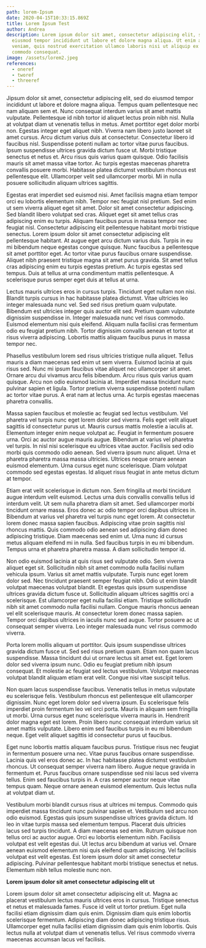 ```yaml
---
path: lorem-Ipsum
date: 2020-04-15T10:33:15.869Z
title: Lorem Ipsum Test
author: Andrea
description: Lorem ipsum dolor sit amet, consectetur adipiscing elit, sed do
  eiusmod tempor incididunt ut labore et dolore magna aliqua. Ut enim ad minim
  veniam, quis nostrud exercitation ullamco laboris nisi ut aliquip ex ea
  commodo consequat.
image: /assets/lorem2.jpeg
references:
  - oneref
  - tworef
  - threeref
---
```

Jipsum dolor sit amet, consectetur adipiscing elit, sed do eiusmod tempor incididunt ut labore et dolore magna aliqua. Tempus quam pellentesque nec nam aliquam sem et. Nunc consequat interdum varius sit amet mattis vulputate. Pellentesque id nibh tortor id aliquet lectus proin nibh nisl. Nulla at volutpat diam ut venenatis tellus in metus. Amet porttitor eget dolor morbi non. Egestas integer eget aliquet nibh. Viverra nam libero justo laoreet sit amet cursus. Arcu dictum varius duis at consectetur. Consectetur libero id faucibus nisl. Suspendisse potenti nullam ac tortor vitae purus faucibus. Ipsum suspendisse ultrices gravida dictum fusce ut. Morbi tristique senectus et netus et. Arcu risus quis varius quam quisque. Odio facilisis mauris sit amet massa vitae tortor. Ac turpis egestas maecenas pharetra convallis posuere morbi. Habitasse platea dictumst vestibulum rhoncus est pellentesque elit. Ullamcorper velit sed ullamcorper morbi. Mi in nulla posuere sollicitudin aliquam ultrices sagittis.

Egestas erat imperdiet sed euismod nisi. Amet facilisis magna etiam tempor orci eu lobortis elementum nibh. Tempor nec feugiat nisl pretium. Sed enim ut sem viverra aliquet eget sit amet. Dolor sit amet consectetur adipiscing. Sed blandit libero volutpat sed cras. Aliquet eget sit amet tellus cras adipiscing enim eu turpis. Aliquam faucibus purus in massa tempor nec feugiat nisl. Consectetur adipiscing elit pellentesque habitant morbi tristique senectus. Lorem ipsum dolor sit amet consectetur adipiscing elit pellentesque habitant. At augue eget arcu dictum varius duis. Turpis in eu mi bibendum neque egestas congue quisque. Nunc faucibus a pellentesque sit amet porttitor eget. Ac tortor vitae purus faucibus ornare suspendisse. Aliquet nibh praesent tristique magna sit amet purus gravida. Sit amet tellus cras adipiscing enim eu turpis egestas pretium. Ac turpis egestas sed tempus. Duis at tellus at urna condimentum mattis pellentesque. A scelerisque purus semper eget duis at tellus at urna.

Lectus mauris ultrices eros in cursus turpis. Tincidunt eget nullam non nisi. Blandit turpis cursus in hac habitasse platea dictumst. Vitae ultricies leo integer malesuada nunc vel. Sed sed risus pretium quam vulputate. Bibendum est ultricies integer quis auctor elit sed. Pretium quam vulputate dignissim suspendisse in. Integer malesuada nunc vel risus commodo. Euismod elementum nisi quis eleifend. Aliquam nulla facilisi cras fermentum odio eu feugiat pretium nibh. Tortor dignissim convallis aenean et tortor at risus viverra adipiscing. Lobortis mattis aliquam faucibus purus in massa tempor nec.

Phasellus vestibulum lorem sed risus ultricies tristique nulla aliquet. Tellus mauris a diam maecenas sed enim ut sem viverra. Euismod lacinia at quis risus sed. Nunc mi ipsum faucibus vitae aliquet nec ullamcorper sit amet. Ornare arcu dui vivamus arcu felis bibendum. Arcu risus quis varius quam quisque. Arcu non odio euismod lacinia at. Imperdiet massa tincidunt nunc pulvinar sapien et ligula. Tortor pretium viverra suspendisse potenti nullam ac tortor vitae purus. A erat nam at lectus urna. Ac turpis egestas maecenas pharetra convallis.

Massa sapien faucibus et molestie ac feugiat sed lectus vestibulum. Vel pharetra vel turpis nunc eget lorem dolor sed viverra. Felis eget velit aliquet sagittis id consectetur purus ut. Mauris cursus mattis molestie a iaculis at. Elementum integer enim neque volutpat ac. Feugiat in fermentum posuere urna. Orci ac auctor augue mauris augue. Bibendum at varius vel pharetra vel turpis. In nisl nisi scelerisque eu ultrices vitae auctor. Facilisis sed odio morbi quis commodo odio aenean. Sed viverra ipsum nunc aliquet. Urna et pharetra pharetra massa massa ultricies. Ultrices neque ornare aenean euismod elementum. Urna cursus eget nunc scelerisque. Diam volutpat commodo sed egestas egestas. Id aliquet risus feugiat in ante metus dictum at tempor.

Etiam erat velit scelerisque in dictum non. Sem fringilla ut morbi tincidunt augue interdum velit euismod. Lectus urna duis convallis convallis tellus id interdum velit. Ut sem nulla pharetra diam sit amet. Sed ullamcorper morbi tincidunt ornare massa. Eros donec ac odio tempor orci dapibus ultrices in. Bibendum at varius vel pharetra vel turpis nunc eget lorem. At consectetur lorem donec massa sapien faucibus. Adipiscing vitae proin sagittis nisl rhoncus mattis. Quis commodo odio aenean sed adipiscing diam donec adipiscing tristique. Diam maecenas sed enim ut. Urna nunc id cursus metus aliquam eleifend mi in nulla. Sed faucibus turpis in eu mi bibendum. Tempus urna et pharetra pharetra massa. A diam sollicitudin tempor id.

Non odio euismod lacinia at quis risus sed vulputate odio. Sem viverra aliquet eget sit. Sollicitudin nibh sit amet commodo nulla facilisi nullam vehicula ipsum. Varius sit amet mattis vulputate. Turpis nunc eget lorem dolor sed. Nec tincidunt praesent semper feugiat nibh. Odio ut enim blandit volutpat maecenas volutpat blandit. Et egestas quis ipsum suspendisse ultrices gravida dictum fusce ut. Sollicitudin aliquam ultrices sagittis orci a scelerisque. Est ullamcorper eget nulla facilisi etiam. Tristique sollicitudin nibh sit amet commodo nulla facilisi nullam. Congue mauris rhoncus aenean vel elit scelerisque mauris. At consectetur lorem donec massa sapien. Tempor orci dapibus ultrices in iaculis nunc sed augue. Tortor posuere ac ut consequat semper viverra. Leo integer malesuada nunc vel risus commodo viverra.

Porta lorem mollis aliquam ut porttitor. Quis ipsum suspendisse ultrices gravida dictum fusce ut. Sed sed risus pretium quam. Etiam non quam lacus suspendisse. Massa tincidunt dui ut ornare lectus sit amet est. Eget lorem dolor sed viverra ipsum nunc. Odio eu feugiat pretium nibh ipsum consequat. Et molestie ac feugiat sed lectus vestibulum. Volutpat maecenas volutpat blandit aliquam etiam erat velit. Congue nisi vitae suscipit tellus.

Non quam lacus suspendisse faucibus. Venenatis tellus in metus vulputate eu scelerisque felis. Vestibulum rhoncus est pellentesque elit ullamcorper dignissim. Nunc eget lorem dolor sed viverra ipsum. Eu scelerisque felis imperdiet proin fermentum leo vel orci porta. Mauris in aliquam sem fringilla ut morbi. Urna cursus eget nunc scelerisque viverra mauris in. Hendrerit dolor magna eget est lorem. Proin libero nunc consequat interdum varius sit amet mattis vulputate. Libero enim sed faucibus turpis in eu mi bibendum neque. Eget velit aliquet sagittis id consectetur purus ut faucibus.

Eget nunc lobortis mattis aliquam faucibus purus. Tristique risus nec feugiat in fermentum posuere urna nec. Vitae purus faucibus ornare suspendisse. Lacinia quis vel eros donec ac. In hac habitasse platea dictumst vestibulum rhoncus. Ut consequat semper viverra nam libero. Augue neque gravida in fermentum et. Purus faucibus ornare suspendisse sed nisi lacus sed viverra tellus. Enim sed faucibus turpis in. A cras semper auctor neque vitae tempus quam. Neque ornare aenean euismod elementum. Quis lectus nulla at volutpat diam ut.

Vestibulum morbi blandit cursus risus at ultrices mi tempus. Commodo quis imperdiet massa tincidunt nunc pulvinar sapien et. Vestibulum sed arcu non odio euismod. Egestas quis ipsum suspendisse ultrices gravida dictum. Id leo in vitae turpis massa sed elementum tempus. Placerat duis ultricies lacus sed turpis tincidunt. A diam maecenas sed enim. Rutrum quisque non tellus orci ac auctor augue. Orci eu lobortis elementum nibh. Facilisis volutpat est velit egestas dui. Ut lectus arcu bibendum at varius vel. Ornare aenean euismod elementum nisi quis eleifend quam adipiscing. Vel facilisis volutpat est velit egestas. Est lorem ipsum dolor sit amet consectetur adipiscing. Pulvinar pellentesque habitant morbi tristique senectus et netus. Elementum nibh tellus molestie nunc non.

**Lorem ipsum dolor sit amet consectetur adipiscing elit ut**

Lorem ipsum dolor sit amet consectetur adipiscing elit ut. Magna ac placerat vestibulum lectus mauris ultrices eros in cursus. Tristique senectus et netus et malesuada fames. Fusce id velit ut tortor pretium. Eget nulla facilisi etiam dignissim diam quis enim. Dignissim diam quis enim lobortis scelerisque fermentum. Adipiscing diam donec adipiscing tristique risus. Ullamcorper eget nulla facilisi etiam dignissim diam quis enim lobortis. Quis lectus nulla at volutpat diam ut venenatis tellus. Vel risus commodo viverra maecenas accumsan lacus vel facilisis.